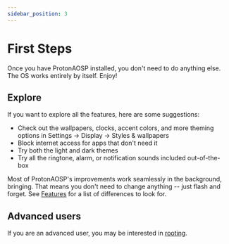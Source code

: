```yaml
---
sidebar_position: 3
---
```


# First Steps

Once you have ProtonAOSP installed, you don't need to do anything else. The OS works entirely by itself. Enjoy!

## Explore

If you want to explore all the features, here are some suggestions:

- Check out the wallpapers, clocks, accent colors, and more theming options in Settings -> Display -> Styles & wallpapers
- Block internet access for apps that don't need it
- Try both the light and dark themes
- Try all the ringtone, alarm, or notification sounds included out-of-the-box

Most of ProtonAOSP's improvements work seamlessly in the background, bringing. That means you don't need to change anything -- just flash and forget. See [Features](../discover/features.md) for a list of differences to look for.

## Advanced users

If you are an advanced user, you may be interested in [rooting](../advanced/rooting.md).
